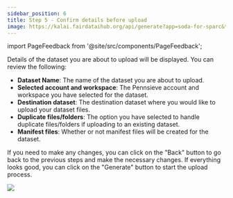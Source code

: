 ```yaml
---
sidebar_position: 6
title: Step 5 - Confirm details before upload
image: https://kalai.fairdataihub.org/api/generate?app=soda-for-sparc&title=Step%205%20-%20Request%20manifest%20files&description=Prepare%20Dataset&org=fairdataihub
---
```


import PageFeedback from '@site/src/components/PageFeedback';

Details of the dataset you are about to upload will be displayed. You can review the following:

- **Dataset Name**: The name of the dataset you are about to upload.
- **Selected account and workspace**: The Pennsieve account and workspace you have selected for the dataset.
- **Destination dataset**: The destination dataset where you would like to upload your dataset files.
- **Duplicate files/folders**: The option you have selected to handle duplicate files/folders if uploading to an existing dataset.
- **Manifest files**: Whether or not manifest files will be created for the dataset.

If you need to make any changes, you can click on the "Back" button to go back to the previous steps and make the necessary changes. If everything looks good, you can click on the "Generate" button to start the upload process.

![](/img/UploadData5.png)

<PageFeedback />
